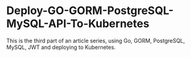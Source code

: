 # Deploy-GO-GORM-PostgreSQL-MySQL-API-To-Kubernetes
This is the third part of an article series, using Go, GORM, PostgreSQL, MySQL, JWT and deploying to Kubernetes.
